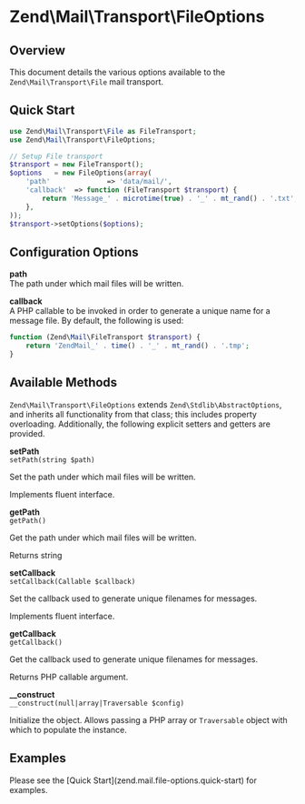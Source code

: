 # Zend\\Mail\\Transport\\FileOptions

## Overview

This document details the various options available to the `Zend\Mail\Transport\File` mail
transport.

## Quick Start

```php
use Zend\Mail\Transport\File as FileTransport;
use Zend\Mail\Transport\FileOptions;

// Setup File transport
$transport = new FileTransport();
$options   = new FileOptions(array(
    'path'              => 'data/mail/',
    'callback'  => function (FileTransport $transport) {
        return 'Message_' . microtime(true) . '_' . mt_rand() . '.txt';
    },
));
$transport->setOptions($options);
```

## Configuration Options

**path**  
The path under which mail files will be written.

<!-- -->

**callback**  
A PHP callable to be invoked in order to generate a unique name for a message file. By default, the
following is used:

```php
function (Zend\Mail\FileTransport $transport) {
    return 'ZendMail_' . time() . '_' . mt_rand() . '.tmp';
}
```

## Available Methods

`Zend\Mail\Transport\FileOptions` extends `Zend\Stdlib\AbstractOptions`, and inherits all
functionality from that class; this includes property overloading. Additionally, the following
explicit setters and getters are provided.

**setPath**  
`setPath(string $path)`

Set the path under which mail files will be written.

Implements fluent interface.

<!-- -->

**getPath**  
`getPath()`

Get the path under which mail files will be written.

Returns string

<!-- -->

**setCallback**  
`setCallback(Callable $callback)`

Set the callback used to generate unique filenames for messages.

Implements fluent interface.

<!-- -->

**getCallback**  
`getCallback()`

Get the callback used to generate unique filenames for messages.

Returns PHP callable argument.

<!-- -->

**\_\_construct**  
`__construct(null|array|Traversable $config)`

Initialize the object. Allows passing a PHP array or `Traversable` object with which to populate the
instance.

## Examples

Please see the \[Quick Start\](zend.mail.file-options.quick-start) for examples.
